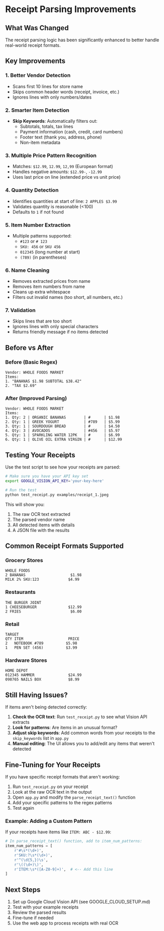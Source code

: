 # Receipt Parsing Improvements

## What Was Changed

The receipt parsing logic has been significantly enhanced to better handle real-world receipt formats.

## Key Improvements

### 1. Better Vendor Detection
- Scans first 10 lines for store name
- Skips common header words (receipt, invoice, etc.)
- Ignores lines with only numbers/dates

### 2. Smarter Item Detection
- **Skip Keywords**: Automatically filters out:
  - Subtotals, totals, tax lines
  - Payment information (cash, credit, card numbers)
  - Footer text (thank you, address, phone)
  - Non-item metadata

### 3. Multiple Price Pattern Recognition
- Matches: `$12.99`, `12.99`, `12,99` (European format)
- Handles negative amounts: `$12.99-`, `-12.99`
- Uses last price on line (extended price vs unit price)

### 4. Quantity Detection
- Identifies quantities at start of line: `2 APPLES $3.99`
- Validates quantity is reasonable (<100)
- Defaults to `1` if not found

### 5. Item Number Extraction
- Multiple patterns supported:
  - `#123` or `# 123`
  - `SKU: 456` or `SKU 456`
  - `012345` (long number at start)
  - `(789)` (in parentheses)

### 6. Name Cleaning
- Removes extracted prices from name
- Removes item numbers from name
- Cleans up extra whitespace
- Filters out invalid names (too short, all numbers, etc.)

### 7. Validation
- Skips lines that are too short
- Ignores lines with only special characters
- Returns friendly message if no items detected

## Before vs After

### Before (Basic Regex)
```
Vendor: WHOLE FOODS MARKET
Items:
1. "BANANAS $1.98 SUBTOTAL $38.42"
2. "TAX $2.69"
```

### After (Improved Parsing)
```
Vendor: WHOLE FOODS MARKET
Items:
1. Qty: 2 | ORGANIC BANANAS        | #      | $1.98
2. Qty: 1 | GREEK YOGURT           | #789   | $5.99
3. Qty: 1 | SOURDOUGH BREAD        | #      | $4.50
4. Qty: 3 | AVOCADOS               | #456   | $5.97
5. Qty: 1 | SPARKLING WATER 12PK   | #      | $6.99
6. Qty: 1 | OLIVE OIL EXTRA VIRGIN | #      | $12.99
```

## Testing Your Receipts

Use the test script to see how your receipts are parsed:

```bash
# Make sure you have your API key set
export GOOGLE_VISION_API_KEY='your-key-here'

# Run the test
python test_receipt.py examples/receipt_1.jpeg
```

This will show you:
1. The raw OCR text extracted
2. The parsed vendor name
3. All detected items with details
4. A JSON file with the results

## Common Receipt Formats Supported

### Grocery Stores
```
WHOLE FOODS
2 BANANAS                    $1.98
MILK 2% SKU:123             $4.99
```

### Restaurants
```
THE BURGER JOINT
1 CHEESEBURGER              $12.99
2 FRIES                      $6.00
```

### Retail
```
TARGET
QTY ITEM                    PRICE
2   NOTEBOOK #789          $5.98
1   PEN SET (456)          $3.99
```

### Hardware Stores
```
HOME DEPOT
012345 HAMMER               $24.99
098765 NAILS BOX            $8.99
```

## Still Having Issues?

If items aren't being detected correctly:

1. **Check the OCR text**: Run `test_receipt.py` to see what Vision API extracts
2. **Look for patterns**: Are items in an unusual format?
3. **Adjust skip keywords**: Add common words from your receipts to the `skip_keywords` list in `app.py`
4. **Manual editing**: The UI allows you to add/edit any items that weren't detected

## Fine-Tuning for Your Receipts

If you have specific receipt formats that aren't working:

1. Run `test_receipt.py` on your receipt
2. Look at the raw OCR text in the output
3. Open `app.py` and modify the `parse_receipt_text()` function
4. Add your specific patterns to the regex patterns
5. Test again

### Example: Adding a Custom Pattern

If your receipts have items like `ITEM: ABC - $12.99`:

```python
# In parse_receipt_text() function, add to item_num_patterns:
item_num_patterns = [
    r'#\s*(\d+)',
    r'SKU:?\s*(\d+)',
    r'^(\d{5,})\s',
    r'\((\d+)\)',
    r'ITEM:\s*([A-Z0-9]+)',  # <-- Add this line
]
```

## Next Steps

1. Set up Google Cloud Vision API (see GOOGLE_CLOUD_SETUP.md)
2. Test with your example receipts
3. Review the parsed results
4. Fine-tune if needed
5. Use the web app to process receipts with real OCR

